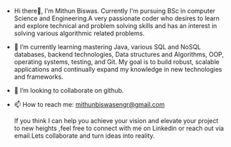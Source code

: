 - Hi there👋,   I'm Mithun Biswas.
  Currently  I'm pursuing BSc in computer Science and Engineering.A very passionate coder  who desires to learn and explore technical and problem solving skills and has an interest in solving various algorithmic related problems.
- 🌱 I’m currently learning  mastering Java, various SQL and NoSQL databases, backend technologies, Data structures and Algorithms, OOP, operating systems, testing, and Git. My goal is to build robust, scalable applications and continually expand my knowledge in new technologies and frameworks.
- 💞️ I’m looking to collaborate on github.
- 📫 How to reach me:
   mithunbiswasengr@gmail.com
  
  If you think I can help you achieve your vision and elevate your project to new heights ,feel free to connect with me on Linkedin or reach out via email.Lets collaborate and turn ideas into reality.
  
